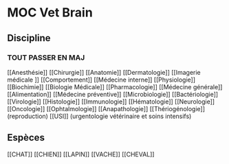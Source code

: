 # MOC Vet Brain
## Discipline

### TOUT PASSER EN MAJ
[[Anesthésie]]
[[Chirurgie]]
	[[Anatomie]]
[[Dermatologie]]
[[Imagerie médicale ]]
[[Comportement]]
[[Médecine interne]]
	[[Physiologie]]
	[[Biochimie]]
	[[Biologie Médicale]]
	[[Pharmacologie]]
[[Médecine générale]]
	[[Alimentation]]
	[[Médecine préventive]]
[[Microbiologie]]
	[[Bactériologie]]
	[[Virologie]]
	[[Histologie]]
	[[Immunologie]]
	[[Hématologie]]
 [[Neurologie]]
[[Oncologie]]
[[Ophtalmologie]]
[[Anapathologie]] 
[[Thériogénologie]] (reproduction)
[[USI]] (urgentologie vétérinaire et soins intensifs)

## Espèces
[[CHAT]]
[[CHIEN]]
[[LAPIN]]
[[VACHE]]
[[CHEVAL]]